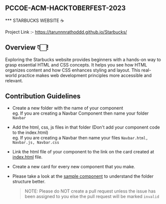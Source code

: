 ## PCCOE-ACM-HACKTOBERFEST-2023

*** STARBUCKS WEBSITE ☕️

Project Link :- https://tarunnnrathoddd.github.io/Starbucks/

## Overview 👇🏻!
Exploring the Starbucks website provides beginners with a hands-on way to grasp essential HTML and CSS concepts. It helps you see how HTML organizes content and how CSS enhances styling and layout. This real-world practice makes web development principles more accessible and relevant.

## Contribution Guidelines

- Create a new folder with the name of your component <br> eg. If you are creating a Navbar Component then name your folder `Navbar`
- Add the html, css, js files in that folder (Don't add your component code to the index.html) <br> eg. If you are creating a Navbar then name your files `Navbar.html, Navbar.js, Navbar.css`
- Link the html file of your component to the link on the card created at [index.html](https://github.com/PCCoE-Hacktoberfest-21/animated-components/blob/main/index.html) file.
- Create a new card for every new component that you make.

- Please take a look at the [sample component](https://github.com/PCCoE-Hacktoberfest-21/animated-components/tree/main/Sample) to understand the folder structure better.
  > NOTE: Please do NOT create a pull request unless the issue has been assigned to you else the pull request will be marked `invalid`
